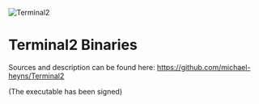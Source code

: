 ![Terminal2](https://github.com/michael-heyns/Terminal2_bin/assets/4144679/4b4004a6-cc63-45ed-a180-4b120190165c)
# Terminal2 Binaries

Sources and description can be found here: https://github.com/michael-heyns/Terminal2

(The executable has been signed)
